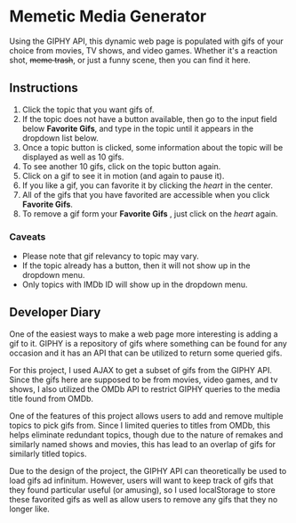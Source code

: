 # Memetic Media Generator

Using the GIPHY API, this dynamic web page is populated with gifs of your choice from movies, TV shows, and video games. Whether it's a reaction shot, ~~meme trash~~, or just a funny scene, then you can find it here.

## Instructions

1. Click the topic that you want gifs of.
2. If the topic does not have a button available, then go to the input field below **Favorite Gifs**, and type in the topic until it appears in the dropdown list below.
3. Once a topic button is clicked, some information about the topic will be displayed as well as 10 gifs.
4. To see another 10 gifs, click on the topic button again.
5. Click on a gif to see it in motion (and again to pause it).
6. If you like a gif, you can favorite it by clicking the *heart* in the center.
7. All of the gifs that you have favorited are accessible when you click **Favorite Gifs**.
8. To remove a gif form your **Favorite Gifs** , just click on the *heart* again.

### Caveats

- Please note that gif relevancy to topic may vary.
- If the topic already has a button, then it will not show up in the dropdown menu.
- Only topics with IMDb ID will show up in the dropdown menu.

## Developer Diary

One of the easiest ways to make a web page more interesting is adding a gif to it. GIPHY is a repository of gifs where something can be found for any occasion and it has an API that can be utilized to return some queried gifs.

For this project, I used AJAX to get a subset of gifs from the GIPHY API. Since the gifs here are supposed to be from movies, video games, and tv shows, I also utilized the OMDb API to restrict GIPHY queries to the media title found from OMDb.

One of the features of this project allows users to add and remove multiple topics to pick gifs from. Since I limited queries to titles from OMDb, this helps eliminate redundant topics, though due to the nature of remakes and similarly named shows and movies, this has lead to an overlap of gifs for similarly titled topics.

Due to the design of the project, the GIPHY API can theoretically be used to load gifs ad infinitum. However, users will want to keep track of gifs that they found particular useful (or amusing), so I used localStorage to store these favorited gifs as well as allow users to remove any gifs that they no longer like.
